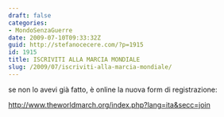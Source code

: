 ```yaml
---
draft: false
categories:
- MondoSenzaGuerre
date: 2009-07-10T09:33:32Z
guid: http://stefanocecere.com/?p=1915
id: 1915
title: ISCRIVITI ALLA MARCIA MONDIALE
slug: /2009/07/iscriviti-alla-marcia-mondiale/
---
```


se non lo avevi già fatto, è online la nuova form di registrazione:

<http://www.theworldmarch.org/index.php?lang=ita&secc=join>